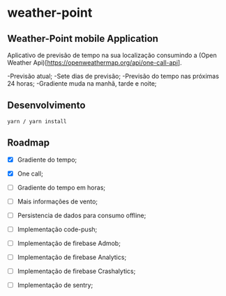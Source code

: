 # weather-point
Weather-Point mobile Application
---

Aplicativo de previsão de tempo na sua localização consumindo a (Open Weather Api)[https://openweathermap.org/api/one-call-api].

-Previsão atual;
-Sete dias de previsão;
-Previsão do tempo nas próximas 24 horas;
-Gradiente muda na manhã, tarde e noite;

Desenvolvimento
---

```
yarn / yarn install
```

Roadmap
---
- [x] Gradiente do tempo;
- [x] One call;
- [ ] Gradiente do tempo em horas;
- [ ] Mais informações de vento;
- [ ] Persistencia de dados para consumo offline;
- [ ] Implementação code-push;
- [ ] Implementação de firebase Admob;
- [ ] Implementação de firebase Analytics;
- [ ] Implementação de firebase Crashalytics;
- [ ] Implementação de sentry;

